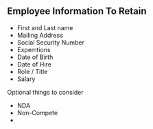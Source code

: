 ## Employee Information To Retain

* First and Last name
* Mailing Address
* Social Security Number
* Expemtions
* Date of Birth
* Date of Hire
* Role / Title
* Salary

Optional things to consider

* NDA
* Non-Compete
* 